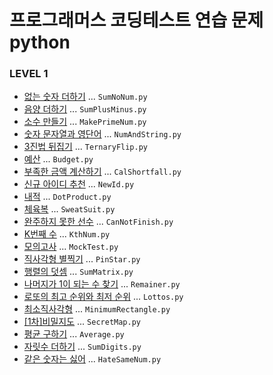 # 프로그래머스 코딩테스트 연습 문제 python

### LEVEL 1
-  [없는 숫자 더하기](https://programmers.co.kr/learn/courses/30/lessons/86051) ... <code>SumNoNum.py</code>
-  [음양 더하기](https://programmers.co.kr/learn/courses/30/lessons/76501) ... <code>SumPlusMinus.py</code>
-  [소수 만들기](https://programmers.co.kr/learn/courses/30/lessons/12977) ... <code>MakePrimeNum.py</code>
-  [숫자 문자열과 영단어](https://programmers.co.kr/learn/courses/30/lessons/81301) ... <code>NumAndString.py</code>
-  [3진법 뒤집기](https://programmers.co.kr/learn/courses/30/lessons/68935) ... <code>TernaryFlip.py</code>
-  [예산](https://programmers.co.kr/learn/courses/30/lessons/12982) ... <code>Budget.py</code>
-  [부족한 금액 계산하기](https://programmers.co.kr/learn/courses/30/lessons/82612) ... <code>CalShortfall.py</code>
-  [신규 아이디 추천](https://programmers.co.kr/learn/courses/30/lessons/72410) ... <code>NewId.py</code>
-  [내적](https://programmers.co.kr/learn/courses/30/lessons/70128) ... <code>DotProduct.py</code>
-  [체육복](https://programmers.co.kr/learn/courses/30/lessons/42862) ... <code>SweatSuit.py</code>
-  [완주하지 못한 선수](https://programmers.co.kr/learn/courses/30/lessons/42576) ... <code>CanNotFinish.py</code>
-  [K번째 수](https://programmers.co.kr/learn/courses/30/lessons/42748) ... <code>KthNum.py</code>
-  [모의고사](https://programmers.co.kr/learn/courses/30/lessons/42840) ... <code>MockTest.py</code>
-  [직사각형 별찍기](https://programmers.co.kr/learn/courses/30/lessons/12969) ... <code>PinStar.py</code>
-  [행렬의 덧셈](https://programmers.co.kr/learn/courses/30/lessons/12950) ... <code>SumMatrix.py</code>
-  [나머지가 1이 되는 수 찾기](https://programmers.co.kr/learn/courses/30/lessons/87389) ... <code>Remainer.py</code>
-  [로또의 최고 순위와 최저 순위](https://programmers.co.kr/learn/courses/30/lessons/77484) ... <code>Lottos.py</code>
-  [최소직사각형](https://programmers.co.kr/learn/courses/30/lessons/86491) ... <code>MinimumRectangle.py</code>
-  [[1차]비밀지도](https://programmers.co.kr/learn/courses/30/lessons/17681) ... <code>SecretMap.py</code>
-  [평균 구하기](https://programmers.co.kr/learn/courses/30/lessons/12944) ... <code>Average.py</code>
-  [자릿수 더하기](https://programmers.co.kr/learn/courses/30/lessons/12931) ... <code>SumDigits.py</code>
-  [같은 숫자는 싫어](https://programmers.co.kr/learn/courses/30/lessons/12906) ... <code>HateSameNum.py</code>
